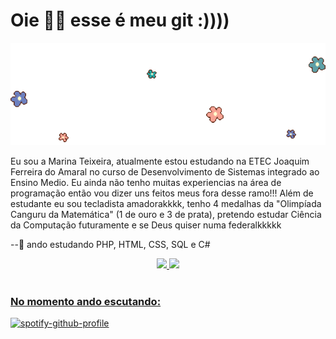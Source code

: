 # Oie 👋💖 esse é meu git :))))

![](https://github.com/mahteixeira/mahteixeira/blob/main/flor%20(1)%20(2).gif)

Eu sou a Marina Teixeira, atualmente estou estudando na ETEC Joaquim Ferreira do Amaral no curso de Desenvolvimento de Sistemas integrado ao Ensino Medio. Eu ainda não tenho muitas experiencias na área de programação então vou dizer uns feitos meus fora desse ramo!!! Além de estudante eu sou tecladista amadorakkkk, tenho 4 medalhas da "Olimpíada Canguru da Matemática" (1 de ouro e 3 de prata), pretendo estudar Ciência da Computação futuramente e se Deus quiser numa federalkkkkk

--🍡 ando estudando PHP, HTML, CSS, SQL e C# 


<div align="center">
  <a href="https://github.com/mahteixeira">
  <img height="180em" src="https://github-readme-stats.vercel.app/api?username=mahteixeira&show_icons=true&bg_color=0d1117&title_color=f7a394&text_color=f7a394&icon_color=6d80bf&hide_border=true&count_private=true&include_all_commits=false"/>
  <img height="180em" src="https://github-readme-stats.vercel.app/api/top-langs/?username=mahteixeira&layout=compact&bg_color=0d1117&title_color=f7a394&text_color=ffffff&hide_border=true&langs_count=10"/>
</div>

#
  
### No momento ando escutando:

[![spotify-github-profile](https://spotify-github-profile.vercel.app/api/view?uid=226c4fn5cbzigc2lubgmxun6q&cover_image=true&theme=novatorem&show_offline=false&bar_color=53b14f&bar_color_cover=true)](https://spotify-github-profile.vercel.app/api/view?uid=226c4fn5cbzigc2lubgmxun6q&redirect=true)

  

